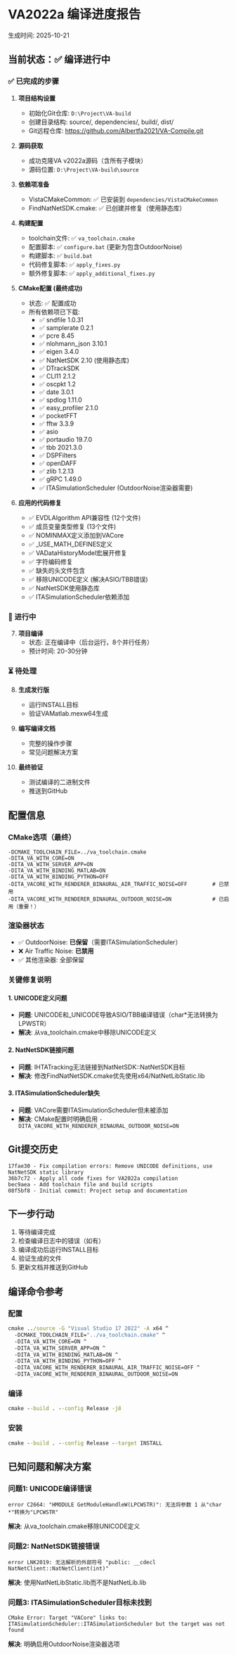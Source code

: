 # VA2022a 编译进度报告

生成时间: 2025-10-21

## 当前状态：✅ 编译进行中

### ✅ 已完成的步骤

1. **项目结构设置**
   - 初始化Git仓库: `D:\Project\VA-build`
   - 创建目录结构: source/, dependencies/, build/, dist/
   - Git远程仓库: https://github.com/Albertfa2021/VA-Compile.git

2. **源码获取**
   - 成功克隆VA v2022a源码（含所有子模块）
   - 源码位置: `D:\Project\VA-build\source`

3. **依赖项准备**
   - VistaCMakeCommon: ✅ 已安装到 `dependencies/VistaCMakeCommon`
   - FindNatNetSDK.cmake: ✅ 已创建并修复（使用静态库）

4. **构建配置**
   - toolchain文件: ✅ `va_toolchain.cmake`
   - 配置脚本: ✅ `configure.bat` (更新为包含OutdoorNoise)
   - 构建脚本: ✅ `build.bat`
   - 代码修复脚本: ✅ `apply_fixes.py`
   - 额外修复脚本: ✅ `apply_additional_fixes.py`

5. **CMake配置 (最终成功)**
   - 状态: ✅ 配置成功
   - 所有依赖项已下载:
     - ✅ sndfile 1.0.31
     - ✅ samplerate 0.2.1
     - ✅ pcre 8.45
     - ✅ nlohmann_json 3.10.1
     - ✅ eigen 3.4.0
     - ✅ NatNetSDK 2.10 (使用静态库)
     - ✅ DTrackSDK
     - ✅ CLI11 2.1.2
     - ✅ oscpkt 1.2
     - ✅ date 3.0.1
     - ✅ spdlog 1.11.0
     - ✅ easy_profiler 2.1.0
     - ✅ pocketFFT
     - ✅ fftw 3.3.9
     - ✅ asio
     - ✅ portaudio 19.7.0
     - ✅ tbb 2021.3.0
     - ✅ DSPFilters
     - ✅ openDAFF
     - ✅ zlib 1.2.13
     - ✅ gRPC 1.49.0
     - ✅ ITASimulationScheduler (OutdoorNoise渲染器需要)

6. **应用的代码修复**
   - ✅ EVDLAlgorithm API兼容性 (12个文件)
   - ✅ 成员变量类型修复 (13个文件)
   - ✅ NOMINMAX定义添加到VACore
   - ✅ _USE_MATH_DEFINES定义
   - ✅ VADataHistoryModel宏展开修复
   - ✅ 字符编码修复
   - ✅ 缺失的头文件包含
   - ✅ 移除UNICODE定义 (解决ASIO/TBB错误)
   - ✅ NatNetSDK使用静态库
   - ✅ ITASimulationScheduler依赖添加

### 🔄 进行中

7. **项目编译**
   - 状态: 正在编译中（后台运行，8个并行任务）
   - 预计时间: 20-30分钟

### ⏳ 待处理

8. **生成发行版**
   - 运行INSTALL目标
   - 验证VAMatlab.mexw64生成

9. **编写编译文档**
   - 完整的操作步骤
   - 常见问题解决方案

10. **最终验证**
    - 测试编译的二进制文件
    - 推送到GitHub

## 配置信息

### CMake选项（最终）
```
-DCMAKE_TOOLCHAIN_FILE=../va_toolchain.cmake
-DITA_VA_WITH_CORE=ON
-DITA_VA_WITH_SERVER_APP=ON
-DITA_VA_WITH_BINDING_MATLAB=ON
-DITA_VA_WITH_BINDING_PYTHON=OFF
-DITA_VACORE_WITH_RENDERER_BINAURAL_AIR_TRAFFIC_NOISE=OFF        # 已禁用
-DITA_VACORE_WITH_RENDERER_BINAURAL_OUTDOOR_NOISE=ON             # 已启用（重要！）
```

### 渲染器状态
- ✅ OutdoorNoise: **已保留**（需要ITASimulationScheduler）
- ❌ Air Traffic Noise: **已禁用**
- ✅ 其他渲染器: 全部保留

### 关键修复说明

#### 1. UNICODE定义问题
- **问题**: UNICODE和_UNICODE导致ASIO/TBB编译错误（char*无法转换为LPWSTR）
- **解决**: 从va_toolchain.cmake中移除UNICODE定义

#### 2. NatNetSDK链接问题
- **问题**: IHTATracking无法链接到NatNetSDK::NatNetSDK目标
- **解决**: 修改FindNatNetSDK.cmake优先使用x64/NatNetLibStatic.lib

#### 3. ITASimulationScheduler缺失
- **问题**: VACore需要ITASimulationScheduler但未被添加
- **解决**: CMake配置时明确启用 `-DITA_VACORE_WITH_RENDERER_BINAURAL_OUTDOOR_NOISE=ON`

## Git提交历史

```
17fae30 - Fix compilation errors: Remove UNICODE definitions, use NatNetSDK static library
36b7c72 - Apply all code fixes for VA2022a compilation
bec9aea - Add toolchain file and build scripts
08f5bf8 - Initial commit: Project setup and documentation
```

## 下一步行动

1. 等待编译完成
2. 检查编译日志中的错误（如有）
3. 编译成功后运行INSTALL目标
4. 验证生成的文件
5. 更新文档并推送到GitHub

## 编译命令参考

### 配置
```bat
cmake ../source -G "Visual Studio 17 2022" -A x64 ^
  -DCMAKE_TOOLCHAIN_FILE="../va_toolchain.cmake" ^
  -DITA_VA_WITH_CORE=ON ^
  -DITA_VA_WITH_SERVER_APP=ON ^
  -DITA_VA_WITH_BINDING_MATLAB=ON ^
  -DITA_VA_WITH_BINDING_PYTHON=OFF ^
  -DITA_VACORE_WITH_RENDERER_BINAURAL_AIR_TRAFFIC_NOISE=OFF ^
  -DITA_VACORE_WITH_RENDERER_BINAURAL_OUTDOOR_NOISE=ON
```

### 编译
```bat
cmake --build . --config Release -j8
```

### 安装
```bat
cmake --build . --config Release --target INSTALL
```

## 已知问题和解决方案

### 问题1: UNICODE编译错误
```
error C2664: "HMODULE GetModuleHandleW(LPCWSTR)": 无法将参数 1 从"char *"转换为"LPCWSTR"
```
**解决**: 从va_toolchain.cmake移除UNICODE定义

### 问题2: NatNetSDK链接错误
```
error LNK2019: 无法解析的外部符号 "public: __cdecl NatNetClient::NatNetClient(int)"
```
**解决**: 使用NatNetLibStatic.lib而不是NatNetLib.lib

### 问题3: ITASimulationScheduler目标未找到
```
CMake Error: Target "VACore" links to: ITASimulationScheduler::ITASimulationScheduler but the target was not found
```
**解决**: 明确启用OutdoorNoise渲染器选项
